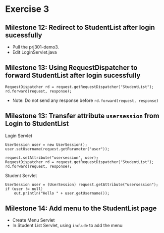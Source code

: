 # Exercise 3

## Milestone 12: Redirect to StudentList after login sucessfully

- Pull the prj301-demo3. 
- Edit LoginServlet.java

## Milestone 13: Using  RequestDispatcher to forward StudentList after login sucessfully


```
RequestDispatcher rd = request.getRequestDispatcher("StudentList");
rd.forward(request, response);
```
- Note: Do not send any response before `rd.forward(request, response)`

## Milestone 13: Transfer attribute `usersession` from Login to StudentList

Login Servlet
```
UserSession user = new UserSession();
user.setUsername(request.getParameter("user"));

request.setAttribute("usersession", user);
RequestDispatcher rd = request.getRequestDispatcher("StudentList");
rd.forward(request, response);
```

Student Servlet
```
UserSession user = (UserSession) request.getAttribute("usersession");
if (user != null)
	out.println("Hello " + user.getUsername());
```

## Milestone 14: Add menu to the StudentList page

- Create Menu Servlet
- In Student List Servlet, using `include` to add the menu



